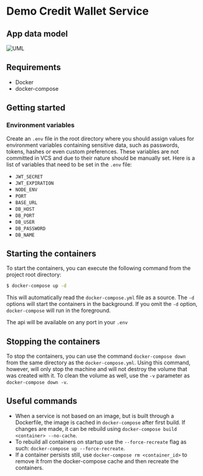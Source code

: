 # Demo Credit Wallet Service

## App data model

![UML](https://github.com/Access-Fullstack/stare/blob/develop/demo-credit-er-diagram.png)

## Requirements

* Docker
* docker-compose

## Getting started

### Environment variables

Create an `.env` file in the root directory where you should assign values for
environment variables containing sensitive data, such as passwords, tokens,
hashes or even custom preferences. These variables are not committed in VCS and
due to their nature should be manually set. Here is a list of variables that
need to be set in the `.env` file:

* `JWT_SECRET`
* `JWT_EXPIRATION`
* `NODE_ENV`
* `PORT`
* `BASE_URL`
* `DB_HOST`
* `DB_PORT`
* `DB_USER`
* `DB_PASSWORD`
* `DB_NAME`

## Starting the containers

To start the containers, you can execute the following command from the project
root directory:

```bash
$ docker-compose up -d
```

This will automatically read the `docker-compose.yml` file as a source. The `-d`
options will start the containers in the background. If you omit the `-d`
option, `docker-compose` will run in the foreground.

The api will be available on any port in your `.env`

## Stopping the containers

To stop the containers, you can use the command `docker-compose down` from the
same directory as the `docker-compose.yml`. Using this command, however, will
only stop the machine and will not destroy the volume that was created with it.
To clean the volume as well, use the `-v` parameter as `docker-compose down -v`.

## Useful commands

* When a service is not based on an image, but is built through a Dockerfile,
  the image is cached in `docker-compose` after first build. If changes are
  made, it can be rebuild using `docker-compose build <container> --no-cache`.
* To rebuild all containers on startup use the `--force-recreate` flag as such:
  `docker-compose up --force-recreate`.
* If a container persists still, use `docker-compose rm <container_id>` to
  remove it from the docker-compose cache and then recreate the containers.


